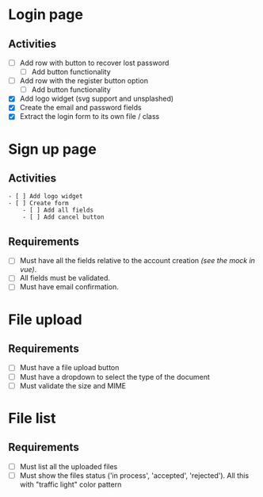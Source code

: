 # Login page

## Activities

  - [ ] Add row with button to recover lost password
    - [ ] Add button functionality
  - [ ] Add row with the register button option
    - [ ] Add button functionality
  - [X] Add logo widget (svg support and unsplashed)
  - [X] Create the email and password fields
  - [X] Extract the login form to its own file / class

# Sign up page

## Activities

    - [ ] Add logo widget
    - [ ] Create form
        - [ ] Add all fields
        - [ ] Add cancel button

## Requirements

  - [ ] Must have all the fields relative to the account creation *(see the mock in vue)*.
  - [ ] All fields must be validated.
  - [ ] Must have email confirmation.

# File upload

## Requirements

  - [ ] Must have a file upload button
  - [ ] Must have a dropdown to select the type of the document
  - [ ] Must validate the size and MIME

# File list

## Requirements

  - [ ] Must list all the uploaded files
  - [ ] Must show the files status ('in process', 'accepted', 'rejected'). All this with "traffic light" color pattern

